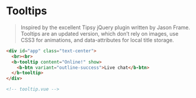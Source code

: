 # Tooltips

> Inspired by the excellent Tipsy jQuery plugin written by Jason Frame. Tooltips are an updated version,
  which don’t rely on images, use CSS3 for animations, and data-attributes for local title storage.

```html
<div id="app" class="text-center">
  <br><br>
  <b-tooltip content="Online!" show>
    <b-btn variant="outline-success">Live chat</b-btn>
  </b-tooltip>
</div>

<!-- tooltip.vue -->
```